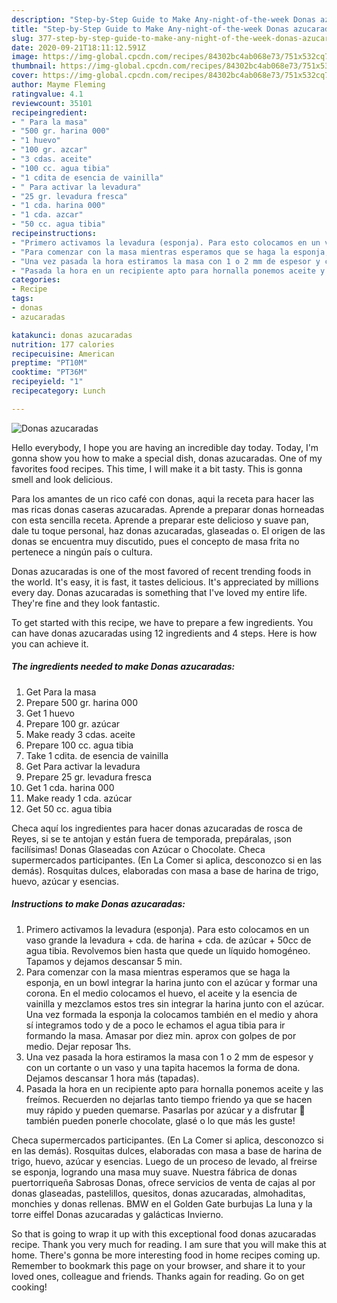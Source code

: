 ```yaml
---
description: "Step-by-Step Guide to Make Any-night-of-the-week Donas azucaradas"
title: "Step-by-Step Guide to Make Any-night-of-the-week Donas azucaradas"
slug: 377-step-by-step-guide-to-make-any-night-of-the-week-donas-azucaradas
date: 2020-09-21T18:11:12.591Z
image: https://img-global.cpcdn.com/recipes/84302bc4ab068e73/751x532cq70/donas-azucaradas-foto-principal.jpg
thumbnail: https://img-global.cpcdn.com/recipes/84302bc4ab068e73/751x532cq70/donas-azucaradas-foto-principal.jpg
cover: https://img-global.cpcdn.com/recipes/84302bc4ab068e73/751x532cq70/donas-azucaradas-foto-principal.jpg
author: Mayme Fleming
ratingvalue: 4.1
reviewcount: 35101
recipeingredient:
- " Para la masa"
- "500 gr. harina 000"
- "1 huevo"
- "100 gr. azcar"
- "3 cdas. aceite"
- "100 cc. agua tibia"
- "1 cdita de esencia de vainilla"
- " Para activar la levadura"
- "25 gr. levadura fresca"
- "1 cda. harina 000"
- "1 cda. azcar"
- "50 cc. agua tibia"
recipeinstructions:
- "Primero activamos la levadura (esponja). Para esto colocamos en un vaso grande la levadura + cda. de harina + cda. de azúcar + 50cc de agua tibia. Revolvemos bien hasta que quede un líquido homogéneo. Tapamos y dejamos descansar 5 min."
- "Para comenzar con la masa mientras esperamos que se haga la esponja, en un bowl integrar la harina junto con el azúcar y formar una corona. En el medio colocamos el huevo, el aceite y la esencia de vainilla y mezclamos estos tres sin integrar la harina junto con el azúcar. Una vez formada la esponja la colocamos también en el medio y ahora sí integramos todo y de a poco le echamos el agua tibia para ir formando la masa. Amasar por diez min. aprox con golpes de por medio. Dejar reposar 1hs."
- "Una vez pasada la hora estiramos la masa con 1 o 2 mm de espesor y con un cortante o un vaso y una tapita hacemos la forma de dona. Dejamos descansar 1 hora más (tapadas)."
- "Pasada la hora en un recipiente apto para hornalla ponemos aceite y las freímos. Recuerden no dejarlas tanto tiempo friendo ya que se hacen muy rápido y pueden quemarse. Pasarlas por azúcar y a disfrutar 🧡 también pueden ponerle chocolate, glasé o lo que más les guste!"
categories:
- Recipe
tags:
- donas
- azucaradas

katakunci: donas azucaradas 
nutrition: 177 calories
recipecuisine: American
preptime: "PT10M"
cooktime: "PT36M"
recipeyield: "1"
recipecategory: Lunch

---
```



![Donas azucaradas](https://img-global.cpcdn.com/recipes/84302bc4ab068e73/751x532cq70/donas-azucaradas-foto-principal.jpg)

Hello everybody, I hope you are having an incredible day today. Today, I'm gonna show you how to make a special dish, donas azucaradas. One of my favorites food recipes. This time, I will make it a bit tasty. This is gonna smell and look delicious.

Para los amantes de un rico café con donas, aqui la receta para hacer las mas ricas donas caseras azucaradas. Aprende a preparar donas horneadas con esta sencilla receta. Aprende a preparar este delicioso y suave pan, dale tu toque personal, haz donas azucaradas, glaseadas o. El origen de las donas se encuentra muy discutido, pues el concepto de masa frita no pertenece a ningún país o cultura.

Donas azucaradas is one of the most favored of recent trending foods in the world. It's easy, it is fast, it tastes delicious. It's appreciated by millions every day. Donas azucaradas is something that I've loved my entire life. They're fine and they look fantastic.


To get started with this recipe, we have to prepare a few ingredients. You can have donas azucaradas using 12 ingredients and 4 steps. Here is how you can achieve it.

<!--inarticleads1-->

##### The ingredients needed to make Donas azucaradas:

1. Get  Para la masa
1. Prepare 500 gr. harina 000
1. Get 1 huevo
1. Prepare 100 gr. azúcar
1. Make ready 3 cdas. aceite
1. Prepare 100 cc. agua tibia
1. Take 1 cdita. de esencia de vainilla
1. Get  Para activar la levadura
1. Prepare 25 gr. levadura fresca
1. Get 1 cda. harina 000
1. Make ready 1 cda. azúcar
1. Get 50 cc. agua tibia


Checa aquí los ingredientes para hacer donas azucaradas de rosca de Reyes, si se te antojan y están fuera de temporada, prepáralas, ¡son facilísimas! Donas Glaseadas con Azúcar o Chocolate. Checa supermercados participantes. (En La Comer si aplica, desconozco si en las demás). Rosquitas dulces, elaboradas con masa a base de harina de trigo, huevo, azúcar y esencias. 

<!--inarticleads2-->

##### Instructions to make Donas azucaradas:

1. Primero activamos la levadura (esponja). Para esto colocamos en un vaso grande la levadura + cda. de harina + cda. de azúcar + 50cc de agua tibia. Revolvemos bien hasta que quede un líquido homogéneo. Tapamos y dejamos descansar 5 min.
1. Para comenzar con la masa mientras esperamos que se haga la esponja, en un bowl integrar la harina junto con el azúcar y formar una corona. En el medio colocamos el huevo, el aceite y la esencia de vainilla y mezclamos estos tres sin integrar la harina junto con el azúcar. Una vez formada la esponja la colocamos también en el medio y ahora sí integramos todo y de a poco le echamos el agua tibia para ir formando la masa. Amasar por diez min. aprox con golpes de por medio. Dejar reposar 1hs.
1. Una vez pasada la hora estiramos la masa con 1 o 2 mm de espesor y con un cortante o un vaso y una tapita hacemos la forma de dona. Dejamos descansar 1 hora más (tapadas).
1. Pasada la hora en un recipiente apto para hornalla ponemos aceite y las freímos. Recuerden no dejarlas tanto tiempo friendo ya que se hacen muy rápido y pueden quemarse. Pasarlas por azúcar y a disfrutar 🧡 también pueden ponerle chocolate, glasé o lo que más les guste!


Checa supermercados participantes. (En La Comer si aplica, desconozco si en las demás). Rosquitas dulces, elaboradas con masa a base de harina de trigo, huevo, azúcar y esencias. Luego de un proceso de levado, al freirse se esponja, logrando una masa muy suave. Nuestra fábrica de donas puertorriqueña Sabrosas Donas, ofrece servicios de venta de cajas al por donas glaseadas, pastelillos, quesitos, donas azucaradas, almohaditas, monchies y donas rellenas. BMW en el Golden Gate burbujas La luna y la torre eiffel Donas azucaradas y galácticas Invierno. 

So that is going to wrap it up with this exceptional food donas azucaradas recipe. Thank you very much for reading. I am sure that you will make this at home. There's gonna be more interesting food in home recipes coming up. Remember to bookmark this page on your browser, and share it to your loved ones, colleague and friends. Thanks again for reading. Go on get cooking!
